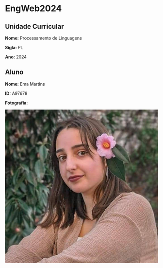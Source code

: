 # EngWeb2024

## Unidade Curricular

**Nome:** Processamento de Linguagens

**Sigla:** PL

**Ano:** 2024

## Aluno
**Nome:** Ema Martins

**ID:** A97678

**Fotografia:** 

![Fotografia](./Foto.jpg)